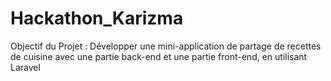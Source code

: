 # Hackathon_Karizma
Objectif du Projet : Développer une mini-application de partage de recettes de cuisine avec une partie back-end et une partie front-end, en utilisant Laravel
